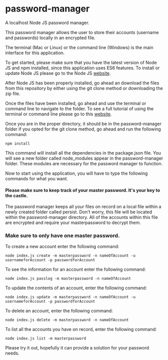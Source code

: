 # password-manager
A localhost Node JS password manager.

This password manager allows the user to store their accounts (username and passwords) locally in an encrypted file.

The terminal (Mac or Linux) or the command line (Windows) is the main interface for this application.

To get started, please make sure that you have the latest version of Node JS and npm installed, since this application uses ES6 features. To install or update Node JS please go to the Node JS [website](https://nodejs.org/en/).

After Node JS has been properly installed, go ahead an download the files from this repository by either using the git clone method or downloading the zip file.

Once the files have been installed, go ahead and use the terminal or command line to navigate to the folder. To see a full tutorial of using the terminal or command line please go to this [website](http://cli.learncodethehardway.org/book/).

Once you are in the proper directory, it should be in the password-manager folder if you opted for the git clone method, go ahead and run the following command:

`npm install `

This command will install all the dependencies in the package.json file. You will see a new folder called node_modules appear in the password-manager folder. These modules are necessary for the password manager to function.

Now to start using the application, you will have to type the following commands for what you want.

#### Please make sure to keep track of your master password. It's your key to the castle.

The password manager keeps all your files on record on a local file within a newly created folder called persist. Don't worry, this file will be located within the password-manager directory. All of the accounts within this file are encrypted and require your masterpassword to decrypt them.

### Make sure to only have one master password.

To create a new account enter the following command:

`node index.js create -m masterpassword -n nameOfAccount -u usernameforAccount -p passwordforAccount`

To see the information for an account enter the following command:

`node index.js passlog -m masterpassword -n nameOfAccount`

To update the contents of an account, enter the following command:

`node index.js update -m masterpassword -n nameOfAccount -u usernameforAccount -p passwordforAccount`

To delete an account, enter the following command:

`node index.js delete -m masterpassword -n nameOfAccount`

To list all the accounts you have on record, enter the following command:

`node index.js list -m masterpassword`

Please try it out, hopefully it can provide a solution for your password needs.

